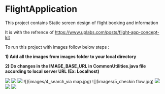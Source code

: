 # FlightApplication
This project contains Static screen design of flight booking and information

It is with the refrence of 
https://www.uplabs.com/posts/flight-app-concept-kit


To run this project with images follow below steps :

<B>1) Add all the images from images folder to your local directory </B>

<B>2) Do changes in the IMAGE_BASE_URL in CommonUtilities.java file according to local server URL (Ex: Localhost) </B>


![](images/1_splashscreen.jpg)
![](images/2_search_flow.jpg)
![](images/3_BookingFlow.jpg)
![](images/4_search_via map.jpg)
![](images/5_checkin flow.jpg)
![](images/6_TrackFlight.jpg)
![](images/7_MyFlight.jpg)
![](images/8_price_stats.jpg)

